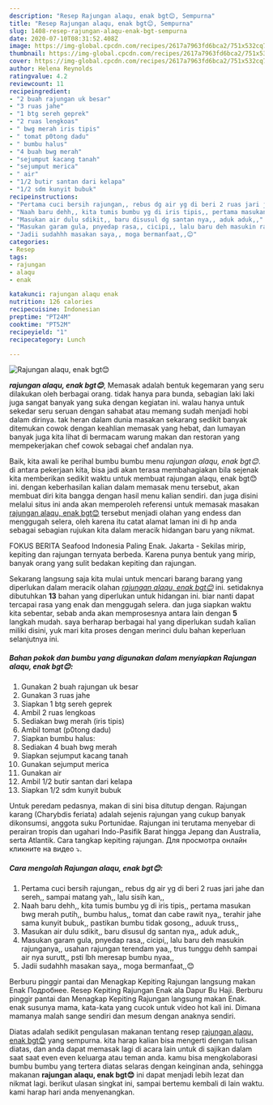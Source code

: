 ```yaml
---
description: "Resep Rajungan alaqu, enak bgt😊, Sempurna"
title: "Resep Rajungan alaqu, enak bgt😊, Sempurna"
slug: 1408-resep-rajungan-alaqu-enak-bgt-sempurna
date: 2020-07-10T08:31:52.408Z
image: https://img-global.cpcdn.com/recipes/2617a7963fd6bca2/751x532cq70/rajungan-alaqu-enak-bgt😊-foto-resep-utama.jpg
thumbnail: https://img-global.cpcdn.com/recipes/2617a7963fd6bca2/751x532cq70/rajungan-alaqu-enak-bgt😊-foto-resep-utama.jpg
cover: https://img-global.cpcdn.com/recipes/2617a7963fd6bca2/751x532cq70/rajungan-alaqu-enak-bgt😊-foto-resep-utama.jpg
author: Helena Reynolds
ratingvalue: 4.2
reviewcount: 11
recipeingredient:
- "2 buah rajungan uk besar"
- "3 ruas jahe"
- "1 btg sereh geprek"
- "2 ruas lengkoas"
- " bwg merah iris tipis"
- " tomat p0tong dadu"
- " bumbu halus"
- "4 buah bwg merah"
- "sejumput kacang tanah"
- "sejumput merica"
- " air"
- "1/2 butir santan dari kelapa"
- "1/2 sdm kunyit bubuk"
recipeinstructions:
- "Pertama cuci bersih rajungan,, rebus dg air yg di beri 2 ruas jari jahe dan sereh,, sampai matang yah,, lalu sisih kan,,"
- "Naah baru dehh,, kita tumis bumbu yg di iris tipis,, pertama masukan bwg merah putih,, bumbu halus,, tomat dan cabe rawit nya,, terahir jahe sama kunyit bubuk,, pastikan bumbu tidak gosong,, aduuk truss,,"
- "Masukan air dulu sdikit,, baru disusul dg santan nya,, aduk aduk,,"
- "Masukan garam gula, pnyedap rasa,, cicipi,, lalu baru deh masukin rajunganya,, usahan rajungan terendam yaa,, trus tunggu dehh sampai air nya surutt,, psti lbh meresap bumbu nyaa,,"
- "Jadii sudahhh masakan saya,, moga bermanfaat,,😊"
categories:
- Resep
tags:
- rajungan
- alaqu
- enak

katakunci: rajungan alaqu enak 
nutrition: 126 calories
recipecuisine: Indonesian
preptime: "PT24M"
cooktime: "PT52M"
recipeyield: "1"
recipecategory: Lunch

---
```



![Rajungan alaqu, enak bgt😊](https://img-global.cpcdn.com/recipes/2617a7963fd6bca2/751x532cq70/rajungan-alaqu-enak-bgt😊-foto-resep-utama.jpg)

<b><i>rajungan alaqu, enak bgt😊</i></b>, Memasak adalah bentuk kegemaran yang seru dilakukan oleh berbagai orang. tidak hanya para bunda, sebagian laki laki juga sangat banyak yang suka dengan kegiatan ini. walau hanya untuk sekedar seru seruan dengan sahabat atau memang sudah menjadi hobi dalam dirinya. tak heran dalam dunia masakan sekarang sedikit banyak ditemukan cowok dengan keahlian memasak yang hebat, dan lumayan banyak juga kita lihat di bermacam warung makan dan restoran yang mempekerjakan chef cowok sebagai chef andalan nya.

Baik, kita awali ke perihal bumbu bumbu menu <i>rajungan alaqu, enak bgt😊</i>. di antara pekerjaan kita, bisa jadi akan terasa membahagiakan bila sejenak kita memberikan sedikit waktu untuk membuat rajungan alaqu, enak bgt😊 ini. dengan keberhasilan kalian dalam memasak menu tersebut, akan membuat diri kita bangga dengan hasil menu kalian sendiri. dan juga disini melalui situs ini anda akan memperoleh referensi untuk memasak masakan <u>rajungan alaqu, enak bgt😊</u> tersebut menjadi olahan yang endess dan menggugah selera, oleh karena itu catat alamat laman ini di hp anda sebagai sebagian rujukan kita dalam meracik hidangan baru yang nikmat.

FOKUS BERITA Seafood Indonesia Paling Enak. Jakarta - Sekilas mirip, kepiting dan rajungan ternyata berbeda. Karena punya bentuk yang mirip, banyak orang yang sulit bedakan kepiting dan rajungan.


Sekarang langsung saja kita mulai untuk mencari barang barang yang diperlukan dalam meracik olahan <u><i>rajungan alaqu, enak bgt😊</i></u> ini. setidaknya dibutuhkan <b>13</b> bahan yang diperlukan untuk hidangan ini. biar nanti dapat tercapai rasa yang enak dan menggugah selera. dan juga siapkan waktu kita sebentar, sebab anda akan memprosesnya antara lain dengan <b>5</b> langkah mudah. saya berharap berbagai hal yang diperlukan sudah kalian miliki disini, yuk mari kita proses dengan merinci dulu bahan keperluan selanjutnya ini.

<!--inarticleads1-->

##### Bahan pokok dan bumbu yang digunakan dalam menyiapkan Rajungan alaqu, enak bgt😊:

1. Gunakan 2 buah rajungan uk besar
1. Gunakan 3 ruas jahe
1. Siapkan 1 btg sereh geprek
1. Ambil 2 ruas lengkoas
1. Sediakan  bwg merah (iris tipis)
1. Ambil  tomat (p0tong dadu)
1. Siapkan  bumbu halus:
1. Sediakan 4 buah bwg merah
1. Siapkan sejumput kacang tanah
1. Gunakan sejumput merica
1. Gunakan  air
1. Ambil 1/2 butir santan dari kelapa
1. Siapkan 1/2 sdm kunyit bubuk


Untuk peredam pedasnya, makan di sini bisa ditutup dengan. Rajungan karang (Charybdis feriata) adalah sejenis rajungan yang cukup banyak dikonsumsi, anggota suku Portunidae. Rajungan ini terutama menyebar di perairan tropis dan ugahari Indo-Pasifik Barat hingga Jepang dan Australia, serta Atlantik. Cara tangkap kepiting rajungan. Для просмотра онлайн кликните на видео ⤵. 

<!--inarticleads2-->

##### Cara mengolah Rajungan alaqu, enak bgt😊:

1. Pertama cuci bersih rajungan,, rebus dg air yg di beri 2 ruas jari jahe dan sereh,, sampai matang yah,, lalu sisih kan,,
1. Naah baru dehh,, kita tumis bumbu yg di iris tipis,, pertama masukan bwg merah putih,, bumbu halus,, tomat dan cabe rawit nya,, terahir jahe sama kunyit bubuk,, pastikan bumbu tidak gosong,, aduuk truss,,
1. Masukan air dulu sdikit,, baru disusul dg santan nya,, aduk aduk,,
1. Masukan garam gula, pnyedap rasa,, cicipi,, lalu baru deh masukin rajunganya,, usahan rajungan terendam yaa,, trus tunggu dehh sampai air nya surutt,, psti lbh meresap bumbu nyaa,,
1. Jadii sudahhh masakan saya,, moga bermanfaat,,😊


Berburu pinggir pantai dan Menagkap Kepiting Rajungan langsung makan Enak Подробнее. Resep Kepiting Rajungan Enak ala Dapur Bu Haji. Berburu pinggir pantai dan Menagkap Kepiting Rajungan langsung makan Enak. enak susunya mama, kata-kata yang cucok untuk video hot kali ini. Dimana mamanya malah sange sendiri dan mesum dengan anaknya sendiri. 

Diatas adalah sedikit pengulasan makanan tentang resep <u>rajungan alaqu, enak bgt😊</u> yang sempurna. kita harap kalian bisa mengerti dengan tulisan diatas, dan anda dapat memasak lagi di acara lain untuk di sajikan dalam saat saat even even keluarga atau teman anda. kamu bisa mengkolaborasi bumbu bumbu yang tertera diatas selaras dengan keinginan anda, sehingga makanan <b>rajungan alaqu, enak bgt😊</b> ini dapat menjadi lebih lezat dan nikmat lagi. berikut ulasan singkat ini, sampai bertemu kembali di lain waktu. kami harap hari anda menyenangkan.
